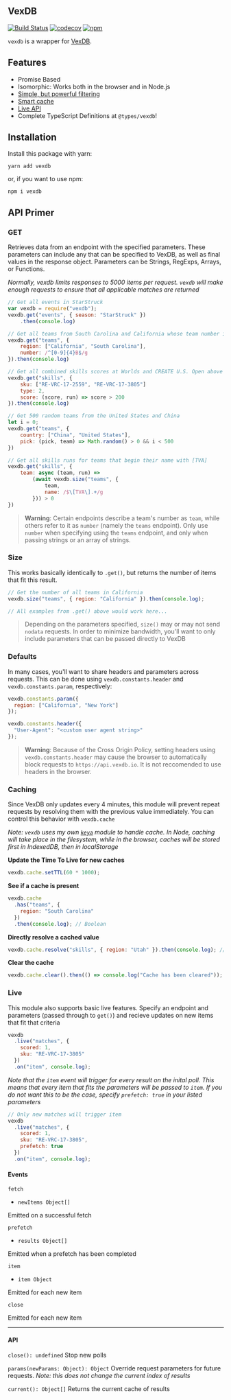 ## VexDB

[![Build Status](https://travis-ci.org/MayorMonty/vexdb.svg?branch=master)](https://travis-ci.org/MayorMonty/vexdb) [![codecov](https://codecov.io/gh/MayorMonty/vexdb/branch/master/graph/badge.svg)](https://codecov.io/gh/MayorMonty/vexdb) [![npm](https://img.shields.io/npm/dm/vexdb.svg)](https://npm.im/vexdb)

`vexdb` is a wrapper for [VexDB](https://vexdb.io).

## Features

- Promise Based
- Isomorphic: Works both in the browser and in Node.js
- [Simple, but powerful filtering](#get)
- [Smart cache](#caching)
- [Live API](#live)
- Complete TypeScript Definitions at `@types/vexdb`!

## Installation

Install this package with yarn:

    yarn add vexdb

or, if you want to use npm:

    npm i vexdb

## API Primer

### GET

Retrieves data from an endpoint with the specified parameters. These parameters can include any that can be specified to VexDB, as well as final values in the response object. Parameters can be Strings, RegExps, Arrays, or Functions.

_Normally, vexdb limits responses to 5000 items per request. `vexdb` will make enough requests to ensure that all applicable matches are returned_

```javascript
// Get all events in StarStruck
var vexdb = require("vexdb");
vexdb.get("events", { season: "StarStruck" })
    .then(console.log)

// Get all teams from South Carolina and California whose team number is 4 digits and ends with a B
vexdb.get("teams", {
    region: ["California", "South Carolina"],
    number: /^[0-9]{4}B$/g
}).then(console.log)

// Get all combined skills scores at Worlds and CREATE U.S. Open above 200
vexdb.get("skills", {
    sku: ["RE-VRC-17-2559", "RE-VRC-17-3805"]
    type: 2,
    score: (score, run) => score > 200
}).then(console.log)

// Get 500 random teams from the United States and China
let i = 0;
vexdb.get("teams", {
    country: ["China", "United States"],
    pick: (pick, team) => Math.random() > 0 && i < 500
})

// Get all skills runs for teams that begin their name with [TVA]
vexdb.get("skills", {
    team: async (team, run) =>
        (await vexdb.size("teams", {
            team,
            name: /$\[TVA\].+/g
        })) > 0
})
```

> **Warning**: Certain endpoints describe a team's number as `team`, while others refer to it as `number` (namely the `teams` endpoint). Only use `number` when specifying using the `teams` endpoint, and only when passing strings or an array of strings.

### Size

This works basically identically to `.get()`, but returns the number of items that fit this result.

```javascript
// Get the number of all teams in California
vexdb.size("teams", { region: "California" }).then(console.log);

// All examples from .get() above would work here...
```

> Depending on the parameters specified, `size()` may or may not send `nodata` requests. In order to minimize bandwidth, you'll want to only include parameters that can be passed directly to VexDB

### Defaults

In many cases, you'll want to share headers and parameters across requests. This can be done using `vexdb.constants.header` and `vexdb.constants.param`, respectively:

```javascript
vexdb.constants.param({
  region: ["California", "New York"]
});

vexdb.constants.header({
  "User-Agent": "<custom user agent string>"
});
```

> **Warning**: Because of the Cross Origin Policy, setting headers using `vexdb.constants.header` may cause the browser to automatically block requests to `https://api.vexdb.io`. It is not reccomended to use headers in the browser.

### Caching

Since VexDB only updates every 4 minutes, this module will prevent repeat requests by resolving them with the previous value immediately. You can control this behavior with `vexdb.cache`

_Note: `vexdb` uses my own [`keya`](https://npm.im/keya) module to handle cache. In Node, caching will take place in the filesystem, while in the browser, caches will be stored first in IndexedDB, then in localStorage_

**Update the Time To Live for new caches**

```javascript
vexdb.cache.setTTL(60 * 1000);
```

**See if a cache is present**

```javascript
vexdb.cache
  .has("teams", {
    region: "South Carolina"
  })
  .then(console.log); // Boolean
```

**Directly resolve a cached value**

```javascript
vexdb.cache.resolve("skills", { region: "Utah" }).then(console.log); // The resolved value, or undefined if the cache isn't present
```

**Clear the cache**

```javascript
vexdb.cache.clear().then(() => console.log("Cache has been cleared"));
```

### Live

This module also supports basic live features. Specify an endpoint and parameters (passed through to `get()`) and recieve updates on new items that fit that criteria

```javascript
vexdb
  .live("matches", {
    scored: 1,
    sku: "RE-VRC-17-3805"
  })
  .on("item", console.log);
```

_Note that the `item` event will trigger for every result on the inital poll. This means that every item that fits the parameters will be passed to `item`. If you do not want this to be the case, specify `prefetch: true` in your listed parameters_

```javascript
// Only new matches will trigger item
vexdb
  .live("matches", {
    scored: 1,
    sku: "RE-VRC-17-3805",
    prefetch: true
  })
  .on("item", console.log);
```

#### Events

`fetch`

- `newItems Object[]`

Emitted on a successful fetch

`prefetch`

- `results Object[]`

Emitted when a prefetch has been completed

`item`

- `item Object`

Emitted for each new item

`close`

Emitted for each new item

---

#### API

`close(): undefined`
Stop new polls

`params(newParams: Object): Object`
Override request parameters for future requests. _Note: this does not change the current index of results_

`current(): Object[]`
Returns the current cache of results
